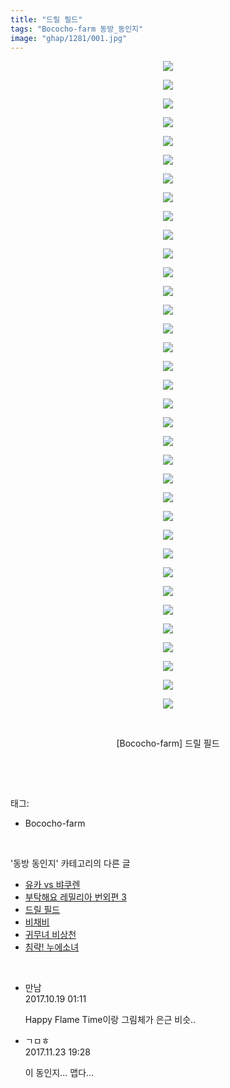 ```yaml
---
title: "드릴 필드"
tags: "Bococho-farm 동방_동인지"
image: "ghap/1281/001.jpg"
---
```

<div class="article">
<p style="text-align: center; clear: none; float: none;"><img src="{{ site.nasurl }}/ghap/1281/001.jpg"/></p>
<p style="text-align: center; clear: none; float: none;"><img src="{{ site.nasurl }}/ghap/1281/002.jpg"/></p>
<p style="text-align: center; clear: none; float: none;"><img src="{{ site.nasurl }}/ghap/1281/003.jpg"/></p>
<p style="text-align: center; clear: none; float: none;"><img src="{{ site.nasurl }}/ghap/1281/004.jpg"/></p>
<p style="text-align: center; clear: none; float: none;"><img src="{{ site.nasurl }}/ghap/1281/005.jpg"/></p>
<p style="text-align: center; clear: none; float: none;"><img src="{{ site.nasurl }}/ghap/1281/006.jpg"/></p>
<p style="text-align: center; clear: none; float: none;"><img src="{{ site.nasurl }}/ghap/1281/007.jpg"/></p>
<p style="text-align: center; clear: none; float: none;"><img src="{{ site.nasurl }}/ghap/1281/008.jpg"/></p>
<p style="text-align: center; clear: none; float: none;"><img src="{{ site.nasurl }}/ghap/1281/009.jpg"/></p>
<p style="text-align: center; clear: none; float: none;"><img src="{{ site.nasurl }}/ghap/1281/010.jpg"/></p>
<p style="text-align: center; clear: none; float: none;"><img src="{{ site.nasurl }}/ghap/1281/011.jpg"/></p>
<p style="text-align: center; clear: none; float: none;"><img src="{{ site.nasurl }}/ghap/1281/012.jpg"/></p>
<p style="text-align: center; clear: none; float: none;"><img src="{{ site.nasurl }}/ghap/1281/013.jpg"/></p>
<p style="text-align: center; clear: none; float: none;"><img src="{{ site.nasurl }}/ghap/1281/014.jpg"/></p>
<p style="text-align: center; clear: none; float: none;"><img src="{{ site.nasurl }}/ghap/1281/015.jpg"/></p>
<p style="text-align: center; clear: none; float: none;"><img src="{{ site.nasurl }}/ghap/1281/016.jpg"/></p>
<p style="text-align: center; clear: none; float: none;"><img src="{{ site.nasurl }}/ghap/1281/017.jpg"/></p>
<p style="text-align: center; clear: none; float: none;"><img src="{{ site.nasurl }}/ghap/1281/018.jpg"/></p>
<p style="text-align: center; clear: none; float: none;"><img src="{{ site.nasurl }}/ghap/1281/019.jpg"/></p>
<p style="text-align: center; clear: none; float: none;"><img src="{{ site.nasurl }}/ghap/1281/020.jpg"/></p>
<p style="text-align: center; clear: none; float: none;"><img src="{{ site.nasurl }}/ghap/1281/021.jpg"/></p>
<p style="text-align: center; clear: none; float: none;"><img src="{{ site.nasurl }}/ghap/1281/022.jpg"/></p>
<p style="text-align: center; clear: none; float: none;"><img src="{{ site.nasurl }}/ghap/1281/023.jpg"/></p>
<p style="text-align: center; clear: none; float: none;"><img src="{{ site.nasurl }}/ghap/1281/024.jpg"/></p>
<p style="text-align: center; clear: none; float: none;"><img src="{{ site.nasurl }}/ghap/1281/025.jpg"/></p>
<p style="text-align: center; clear: none; float: none;"><img src="{{ site.nasurl }}/ghap/1281/026.jpg"/></p>
<p style="text-align: center; clear: none; float: none;"><img src="{{ site.nasurl }}/ghap/1281/027.jpg"/></p>
<p style="text-align: center; clear: none; float: none;"><img src="{{ site.nasurl }}/ghap/1281/028.jpg"/></p>
<p style="text-align: center; clear: none; float: none;"><img src="{{ site.nasurl }}/ghap/1281/029.jpg"/></p>
<p style="text-align: center; clear: none; float: none;"><img src="{{ site.nasurl }}/ghap/1281/030.jpg"/></p>
<p style="text-align: center; clear: none; float: none;"><img src="{{ site.nasurl }}/ghap/1281/031.jpg"/></p>
<p style="text-align: center; clear: none; float: none;"><img src="{{ site.nasurl }}/ghap/1281/032.jpg"/></p>
<p style="text-align: center; clear: none; float: none;"><img src="{{ site.nasurl }}/ghap/1281/033.jpg"/></p>
<p style="text-align: center; clear: none; float: none;"><img src="{{ site.nasurl }}/ghap/1281/034.jpg"/></p>
<p style="text-align: center; clear: none; float: none;"><img src="{{ site.nasurl }}/ghap/1281/035.jpg"/></p>
<p style="text-align: center; clear: none; float: none;"><br/></p>
<p style="text-align: center; clear: none; float: none;">[Bococho-farm] 드릴 필드</p>
<p><br/></p>
</div><br/>
<div class="tagTrail">
<p>태그: </p>
<ul>
<li>Bococho-farm</li>
</ul>
</div><br/>
<div class="another">
<p>'동방 동인지' 카테고리의 다른 글</p>
<ul>
<li><a href="/2016-08-01-ghap_1283">유카 vs 뱌쿠렌</a></li>
<li><a href="/2016-08-01-ghap_1282">부탁해요 레밀리아 번외편 3</a></li>
<li><a href="/2016-08-01-ghap_1281">드릴 필드</a></li>
<li><a href="/2016-07-31-ghap_1280">비채비</a></li>
<li><a href="/2016-07-31-ghap_1279">귀무녀 비상천</a></li>
<li><a href="/2016-07-31-ghap_1277">침략! 누에소녀</a></li>
</ul>
</div><br/>
<div class="cb_module cb_fluid">
<div class="cb_wrt cb_profile">
<div class="comment">
<ul>
<li class="cb_thumb_off" id="comment15108711">
<div class="cb_comment_area">
<div class="cb_info_area">
<div class="cb_section">
<span class="cb_nick_name">만남</span>
</div>
<div class="cb_section">
<span class="cb_date">2017.10.19 01:11 </span>
</div>
</div>
<div class="cb_dsc_comment">
<p class="cb_dsc">
											Happy Flame Time이랑 그림체가 은근 비슷..
										</p>
</div>
</div></li>
<li class="cb_thumb_off" id="comment15136157">
<div class="cb_comment_area">
<div class="cb_info_area">
<div class="cb_section">
<span class="cb_nick_name">ㄱㅁㅎ</span>
</div>
<div class="cb_section">
<span class="cb_date">2017.11.23 19:28 </span>
</div>
</div>
<div class="cb_dsc_comment">
<p class="cb_dsc">
											이 동인지... 맵다...
										</p>
</div>
</div></li>
</ul>
</div>
</div><!-- commentList close -->
</div><br/>
